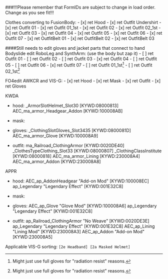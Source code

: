 ###!!!Please remember that FormIDs are subject to change in load order. Change as you see fit!!!

Clothes converting to FusionBody:
    - [x] ret Hood
    - [x] ret Outfit Undershirt
    - [x] ret Outfit 01
    - [x] ret Outfit 01_1st
    - [x] ret Outfit 02
    - [x] ret Outfit 02_1st
    - [x] ret Outfit 03
    - [x] ret Outfit 04
    - [x] ret Outfit 05
    - [x] ret Outfit 06
    - [x] ret Outfit 07
    - [x] ret OutfitBelt 01
    - [x] ret OutfitBelt 02
    - [x] ret OutfitBelt 03

####Still needs to edit gloves and jacket parts that connect to hand
Bodyslide edit RoboLeg and SynthArm: (use the body but zap it)
    - [ ] ret Outfit 01
    - [ ] ret Outfit 02
    - [ ] ret Outfit 03
    - [x] ret Outfit 04
    - [ ] ret Outfit 05
    - [ ] ret Outfit 06
    - [x] ret Outfit 07
    - [ ] ret Outfit 01_1st[^opt]
    - [ ] ret Outfit 02_1st[^opt]

FO4edit AWKCR and VIS-G:
    - [x] ret Hood
    - [x] ret Mask
    - [x] ret Outfit
    - [x] ret Gloves

KWDA
- hood: 
_ArmorSlotHelmet_Slot30 [KYWD:08000813]
AEC_ma_armor_Headgear_Addon [KYWD:100008AB]

- mask:


- gloves:
_ClothingSlotGloves_Slot3435 [KYWD:0800081D]
AEC_ma_armor_Glove [KYWD:100008A9]

- outfit:
ma_Railroad_ClothingArmor [KYWD:0020DE40]
_ClothesTypeClothing_Slot33 [KYWD:08000807]
_ClothingClassInstitute [KYWD:08000818]
AEC_ma_armor_Lining [KYWD:230008A4]
AEC_ma_armor_Addon [KYWD:230008A8]

APPR
- hood: 
AEC_ap_AddonHeadgear "Add-on Mod" [KYWD:100008EC]
ap_Legendary "Legendary Effect" [KYWD:001E32C8]

- mask:


- gloves:
AEC_ap_Glove "Glove Mod" [KYWD:100008A6]
ap_Legendary "Legendary Effect" [KYWD:001E32C8]

- outfit:
ap_Railroad_ClothingArmor "No Weave" [KYWD:0020DE3E]
ap_Legendary "Legendary Effect" [KYWD:001E32C8]
AEC_ap_Lining "Lining Mod" [KYWD:230008A3]
AEC_ap_Addon "Add-on Mod" [KYWD:230008A5]

Applicable VIS-G sorting:
`
[2e Headband]
[2a Masked Helmet]
`
[^opt]: Might just use full gloves for "radiation resist" reasons.
